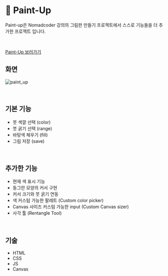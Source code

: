 # 🎨 Paint-Up

Paint-up은 Nomadcoder 강의의 그림판 만들기 프로젝트에서 스스로 기능들을 더 추가한 프로젝트 입니다.

<br/>

[Paint-Up 보러가기](https://raccooncode96.github.io/paintjs_app/)


## 화면

![paint_up](https://user-images.githubusercontent.com/76491635/132343768-33c448c5-552d-4223-9ae4-edb364da15d0.gif)

<br/>

## 기본 기능

- 붓 색깔 선택 (color)
- 붓 굵기 선택 (range)
- 바탕색 체우기 (fill)
- 그림 저장 (save)

<br/>

## 추가한 기능

- 현재 색 표시 기능
- 동그란 모양의 커서 구현
- 커서 크기와 붓 굵기 연동
- 색 커스텀 가능한 팔레트 (Custom color picker)
- Canvas 사이즈 커스텀 가능한 input (Custom Canvas sizer)
- 사각 툴 (Rentangle Tool)

<br/>

## 기술 

- HTML
- CSS 
- JS
- Canvas

